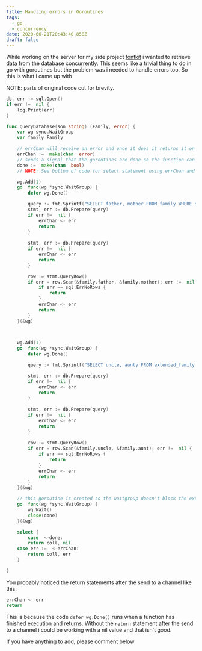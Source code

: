 ```yaml
---
title: Handling errors in Goroutines
tags:
  - go
  - concurrency
date: 2020-06-21T20:43:40.858Z
draft: false
---
```

While working on the server for my side project [fontkit](https://github.com/ikeohachidi/fontkit-server) i wanted to retrieve data from the database concurrently. This seems like a trivial thing to do in go with goroutines but the problem was i needed to handle errors too.
So this is what i came up with

NOTE: parts of original code cut for brevity.

```go
db, err := sql.Open()
if err !=  nil {
	log.Print(err)
}

func QueryDatabase(son string) (Family, error) {
	var wg sync.WaitGroup
	var family Family

	// errChan will receive an error and once it does it returns it on the function
	errChan :=  make(chan  error)
	// sends a signal that the goroutines are done so the function can return
	done :=  make(chan  bool)
	// NOTE: See bottom of code for select statement using errChan and done

	wg.Add(1)
	go  func(wg *sync.WaitGroup) {
		defer wg.Done()

		query := fmt.Sprintf("SELECT father, mother FROM family WHERE son='%v'", son)
		stmt, err := db.Prepare(query)
		if err !=  nil {
			errChan <- err
			return
		}
	
		stmt, err := db.Prepare(query)
		if err !=  nil {
			errChan <- err
			return
		}

		row := stmt.QueryRow()
		if err = row.Scan(&family.father, &family.mother); err !=  nil {
			if err == sql.ErrNoRows {
				return
			}
			errChan <- err
			return
		}
	}(&wg)

  

	wg.Add(1)
	go  func(wg *sync.WaitGroup) {
		defer wg.Done()

		query := fmt.Sprintf("SELECT uncle, aunty FROM extended_family WHERE nephew='%v'", son)

		stmt, err := db.Prepare(query)
		if err !=  nil {
			errChan <- err
			return
		}
	
		stmt, err := db.Prepare(query)
		if err !=  nil {
			errChan <- err
			return
		}
	
		row := stmt.QueryRow()
		if err = row.Scan(&family.uncle, &family.aunt); err !=  nil {
			if err == sql.ErrNoRows {
				return
			}
			errChan <- err
			return
		}
	}(&wg)

	// this goroutine is created so the waitgroup doesn't block the execution of the select statement to wait for errors
	go  func(wg *sync.WaitGroup) {
		wg.Wait()
		close(done)
	}(&wg)

	select {
		case  <-done:
		return coll, nil
	case err :=  <-errChan:
		return coll, err
	}

}
```

You probably noticed the return statements after the send to a channel like this:

```go
errChan <- err
return
```

This is because the code `defer wg.Done()` runs when a function has finished execution and returns. Without the `return` statement after the send to a channel i could be working with a nil value and that isn't good.

If you have anything to add, please comment below
